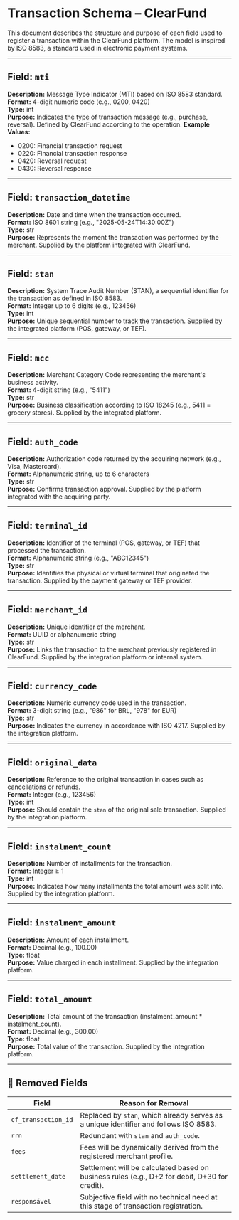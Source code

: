 # Transaction Schema – ClearFund

This document describes the structure and purpose of each field used to register a transaction within the ClearFund platform. The model is inspired by ISO 8583, a standard used in electronic payment systems.

---

## Field: `mti`
**Description:** Message Type Indicator (MTI) based on ISO 8583 standard.  
**Format:** 4-digit numeric code (e.g., 0200, 0420)  
**Type:** int  
**Purpose:** Indicates the type of transaction message (e.g., purchase, reversal). Defined by ClearFund according to the operation.
**Example Values:**
- 0200: Financial transaction request
- 0220: Financial transaction response
- 0420: Reversal request
- 0430: Reversal response

---

## Field: `transaction_datetime`
**Description:** Date and time when the transaction occurred.  
**Format:** ISO 8601 string (e.g., "2025-05-24T14:30:00Z")  
**Type:** str  
**Purpose:** Represents the moment the transaction was performed by the merchant. Supplied by the platform integrated with ClearFund.

---

## Field: `stan`
**Description:** System Trace Audit Number (STAN), a sequential identifier for the transaction as defined in ISO 8583.  
**Format:** Integer up to 6 digits (e.g., 123456)  
**Type:** int  
**Purpose:** Unique sequential number to track the transaction. Supplied by the integrated platform (POS, gateway, or TEF).

---

## Field: `mcc`
**Description:** Merchant Category Code representing the merchant's business activity.  
**Format:** 4-digit string (e.g., "5411")  
**Type:** str  
**Purpose:** Business classification according to ISO 18245 (e.g., 5411 = grocery stores). Supplied by the integrated platform.

---

## Field: `auth_code`
**Description:** Authorization code returned by the acquiring network (e.g., Visa, Mastercard).  
**Format:** Alphanumeric string, up to 6 characters  
**Type:** str  
**Purpose:** Confirms transaction approval. Supplied by the platform integrated with the acquiring party.

---

## Field: `terminal_id`
**Description:** Identifier of the terminal (POS, gateway, or TEF) that processed the transaction.  
**Format:** Alphanumeric string (e.g., "ABC12345")  
**Type:** str  
**Purpose:** Identifies the physical or virtual terminal that originated the transaction. Supplied by the payment gateway or TEF provider.

---

## Field: `merchant_id`
**Description:** Unique identifier of the merchant.  
**Format:** UUID or alphanumeric string  
**Type:** str  
**Purpose:** Links the transaction to the merchant previously registered in ClearFund. Supplied by the integration platform or internal system.

---

## Field: `currency_code`
**Description:** Numeric currency code used in the transaction.  
**Format:** 3-digit string (e.g., "986" for BRL, "978" for EUR)  
**Type:** str  
**Purpose:** Indicates the currency in accordance with ISO 4217. Supplied by the integration platform.

---

## Field: `original_data`
**Description:** Reference to the original transaction in cases such as cancellations or refunds.  
**Format:** Integer (e.g., 123456)  
**Type:** int  
**Purpose:** Should contain the `stan` of the original sale transaction. Supplied by the integration platform.

---

## Field: `instalment_count`
**Description:** Number of installments for the transaction.  
**Format:** Integer ≥ 1  
**Type:** int  
**Purpose:** Indicates how many installments the total amount was split into. Supplied by the integration platform.

---

## Field: `instalment_amount`
**Description:** Amount of each installment.  
**Format:** Decimal (e.g., 100.00)  
**Type:** float  
**Purpose:** Value charged in each installment. Supplied by the integration platform.

---

## Field: `total_amount`
**Description:** Total amount of the transaction (instalment_amount * instalment_count).  
**Format:** Decimal (e.g., 300.00)  
**Type:** float  
**Purpose:** Total value of the transaction. Supplied by the integration platform.

---

## 🛑 Removed Fields

| Field               | Reason for Removal                                                                 |
|---------------------|-------------------------------------------------------------------------------------|
| `cf_transaction_id` | Replaced by `stan`, which already serves as a unique identifier and follows ISO 8583. |
| `rrn`               | Redundant with `stan` and `auth_code`.                                              |
| `fees`              | Fees will be dynamically derived from the registered merchant profile.              |
| `settlement_date`   | Settlement will be calculated based on business rules (e.g., D+2 for debit, D+30 for credit). |
| `responsável`       | Subjective field with no technical need at this stage of transaction registration.   |
